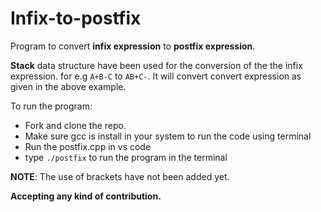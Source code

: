# Infix-to-postfix

Program to convert **infix expression** to **postfix expression**.  

**Stack** data structure have been used for the conversion of the the infix expression. for e.g ```A+B-C``` to ```AB+C-```.
It will convert convert expression as given in the above example.

To run the program:
- Fork and clone the repo.
- Make sure gcc is install in your system to run the code using terminal
- Run the postfix.cpp in vs code
- type ```./postfix``` to run the program in the terminal

**NOTE**: The use of brackets have not been added yet.

**Accepting any kind of contribution.**
